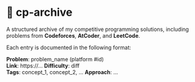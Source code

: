 # 📂 cp-archive

A structured archive of my competitive programming solutions, including problems from **Codeforces**, **AtCoder**, and **LeetCode**.

Each entry is documented in the following format:

**Problem**: problem_name (platform #id)  
**Link**: https://...
**Difficulty**: diff  
**Tags**: concept_1, concept_2, ...
**Approach**: ...
